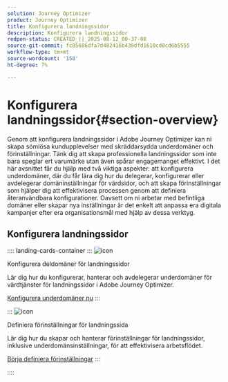 ```yaml
---
solution: Journey Optimizer
product: Journey Optimizer
title: Konfigurera landningssidor
description: Konfigurera landningssidor
redpen-status: CREATED_||_2025-08-12_00-37-08
source-git-commit: fc85686dfa7d482416b439dfd1610cd0cd6b5555
workflow-type: tm+mt
source-wordcount: '158'
ht-degree: 7%

---
```



# Konfigurera landningssidor{#section-overview}

Genom att konfigurera landningssidor i Adobe Journey Optimizer kan ni skapa sömlösa kundupplevelser med skräddarsydda underdomäner och förinställningar. Tänk dig att skapa professionella landningssidor som inte bara speglar ert varumärke utan även spårar engagemanget effektivt. I det här avsnittet får du hjälp med två viktiga aspekter: att konfigurera underdomäner, där du får lära dig hur du delegerar, konfigurerar eller avdelegerar domäninställningar för värdsidor, och att skapa förinställningar som hjälper dig att effektivisera processen genom att definiera återanvändbara konfigurationer. Oavsett om ni arbetar med befintliga domäner eller skapar nya inställningar är det enkelt att anpassa era digitala kampanjer efter era organisationsmål med hjälp av dessa verktyg.

## Konfigurera landningssidor

:::: landing-cards-container
:::
![icon](https://cdn.experienceleague.adobe.com/icons/gear.svg?lang=sv-SE)

Konfigurera deldomäner för landningssidor

Lär dig hur du konfigurerar, hanterar och avdelegerar underdomäner för värdtjänster för landningssidor i Adobe Journey Optimizer.

[Konfigurera underdomäner nu](../using/landing-pages/lp-subdomains.md)
:::

:::
![icon](https://cdn.experienceleague.adobe.com/icons/list-check.svg?lang=sv-SE)

Definiera förinställningar för landningssida

Lär dig hur du skapar och hanterar förinställningar för landningssidor, inklusive underdomänsinställningar, för att effektivisera arbetsflödet.

[Börja definiera förinställningar](../using/landing-pages/lp-presets.md)
:::

::::
